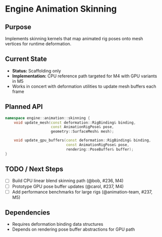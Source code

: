 # Engine Animation Skinning

## Purpose
Implements skinning kernels that map animated rig poses onto mesh vertices for runtime deformation.

## Current State
- **Status:** Scaffolding only
- **Implementation:** CPU reference path targeted for M4 with GPU variants in M5
- Works in concert with deformation utilities to update mesh buffers each frame

## Planned API
```cpp
namespace engine::animation::skinning {
    void update_mesh(const deformation::RigBinding& binding,
                     const AnimationRigPose& pose,
                     geometry::SurfaceMesh& mesh);

    void update_gpu_buffers(const deformation::RigBinding& binding,
                            const AnimationRigPose& pose,
                            rendering::PoseBuffer& buffer);
}
```

## TODO / Next Steps
- [ ] Build CPU linear blend skinning path (@bob, #236, M4)
- [ ] Prototype GPU pose buffer updates (@carol, #237, M4)
- [ ] Add performance benchmarks for large rigs (@animation-team, #237, M5)

## Dependencies
- Requires deformation binding data structures
- Depends on rendering pose buffer abstractions for GPU path
